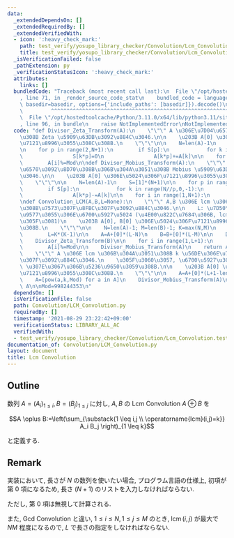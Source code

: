 ```yaml
---
data:
  _extendedDependsOn: []
  _extendedRequiredBy: []
  _extendedVerifiedWith:
  - icon: ':heavy_check_mark:'
    path: test_verify/yosupo_library_checker/Convolution/Lcm_Convolution.test.py
    title: test_verify/yosupo_library_checker/Convolution/Lcm_Convolution.test.py
  _isVerificationFailed: false
  _pathExtension: py
  _verificationStatusIcon: ':heavy_check_mark:'
  attributes:
    links: []
  bundledCode: "Traceback (most recent call last):\n  File \"/opt/hostedtoolcache/Python/3.11.0/x64/lib/python3.11/site-packages/onlinejudge_verify/documentation/build.py\"\
    , line 71, in _render_source_code_stat\n    bundled_code = language.bundle(stat.path,\
    \ basedir=basedir, options={'include_paths': [basedir]}).decode()\n          \
    \         ^^^^^^^^^^^^^^^^^^^^^^^^^^^^^^^^^^^^^^^^^^^^^^^^^^^^^^^^^^^^^^^^^^^^^^^^^^^^^^^^^\n\
    \  File \"/opt/hostedtoolcache/Python/3.11.0/x64/lib/python3.11/site-packages/onlinejudge_verify/languages/python.py\"\
    , line 96, in bundle\n    raise NotImplementedError\nNotImplementedError\n"
  code: "def Divisor_Zeta_Transform(A):\n    \"\"\" A \u306E\u7D04\u6570\u3092\u8D70\
    \u308B Zeta \u5909\u63DB\u3092\u884C\u3046.\n\n    \u203B A[0] \u306E\u5024\u306F\
    \u7121\u8996\u3055\u308C\u308B.\n    \"\"\"\n\n    N=len(A)-1\n    S=[1]*(N+1)\n\
    \n    for p in range(2,N+1):\n        if S[p]:\n            for k in range(1,N//p+1):\n\
    \                S[k*p]=0\n                A[k*p]+=A[k]\n\n    for i in range(1,N+1):\n\
    \        A[i]%=Mod\n\ndef Divisor_Mobius_Transform(A):\n    \"\"\" A \u306E\u7D04\
    \u6570\u3092\u8D70\u308B\u306B\u304A\u3051\u308B Mobius \u5909\u63DB\u3092\u884C\
    \u3046.\n\n    \u203B A[0] \u306E\u5024\u306F\u7121\u8996\u3055\u308C\u308B.\n\
    \    \"\"\"\n\n    N=len(A)-1\n    S=[1]*(N+1)\n\n    for p in range(2,N+1):\n\
    \        if S[p]:\n            for k in range(N//p,0,-1):\n                S[k*p]=0\n\
    \                A[k*p]-=A[k]\n\n    for i in range(1,N+1):\n        A[i]%=Mod\n\
    \ndef Convolution_LCM(A,B,L=None):\n    \"\"\" A,B \u306E lcm \u306B\u304A\u3051\
    \u308B\u7573\u307F\u8FBC\u307F\u3092\u884C\u3046.\n\n    L: \u7D50\u679C\u306E\
    \u9577\u3055\u306E\u6700\u5927\u5024 (\u4E00\u822C\u7684\u306B, lcm(n,m)<=nm \u306A\
    \u305F\u3081)\n    \u203B A[0], B[0] \u306E\u5024\u306F\u7121\u8996\u3055\u308C\
    \u308B.\n    \"\"\"\n\n    N=len(A)-1; M=len(B)-1; K=max(N,M)\n    if L==None:\n\
    \        L=K*(K-1)\n\n    A=A+[0]*(L-N)\n    B=B+[0]*(L-M)\n\n    Divisor_Zeta_Transform(A)\n\
    \    Divisor_Zeta_Transform(B)\n\n    for i in range(1,L+1):\n        A[i]*=B[i]\n\
    \        A[i]%=Mod\n\n    Divisor_Mobius_Transform(A)\n    return A\n\ndef Convolution_Power_LCM(A,k,L):\n\
    \    \"\"\" A \u306E lcm \u306B\u304A\u3051\u308B k \u56DE\u306E\u7573\u307F\u8FBC\
    \u307F\u3092\u884C\u3046.\n    \u305F\u3060\u3057, \u6700\u5927\u3067\u3082 L\
    \ \u307E\u3067\u306B\u5236\u9650\u3059\u308B.\n\n    \u203B A[0] \u306E\u5024\u306F\
    \u7121\u8996\u3055\u308C\u308B.\n    \"\"\"\n\n    A=A+[0]*(L+1-len(A))\n    Divisor_Zeta_Transform(A)\n\
    \    A=[pow(a,k,Mod) for a in A]\n    Divisor_Mobius_Transform(A)\n    return\
    \ A\n\nMod=998244353\n"
  dependsOn: []
  isVerificationFile: false
  path: Convolution/LCM_Convolution.py
  requiredBy: []
  timestamp: '2021-08-29 23:22:42+09:00'
  verificationStatus: LIBRARY_ALL_AC
  verifiedWith:
  - test_verify/yosupo_library_checker/Convolution/Lcm_Convolution.test.py
documentation_of: Convolution/LCM_Convolution.py
layout: document
title: Lcm Convolution
---
```


## Outline

数列 $A=(A_i)_{1 \leq i}, B=(B_j)_{1 \leq j}$ に対し, $A,B$ の Lcm Convolution $A \oplus B$ を

$$A \oplus B:=\left(\sum_{\substack{1 \leq i,j \\ \operatorname{lcm}(i,j)=k}} A_i B_j \right)_{1 \leq k}$$

と定義する.

## Remark

実装において, 長さが $N$ の数列を使いたい場合, プログラム言語の仕様上, 初項が第 $0$ 項になるため, 長さ $(N+1)$ のリストを入力しなければならない.

ただし, 第 $0$ 項は無視して計算される.

また, Gcd Convolution と違い, $1 \leq i \leq N, 1 \leq j \leq M$ のとき, $\operatorname{lcm}(i,j)$ が最大で $NM$ 程度になるので, $L$ で長さの指定をしなければならない.
